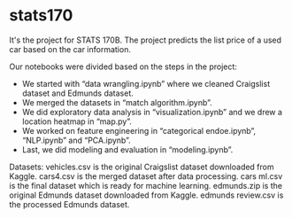 # stats170
It's the project for STATS 170B. The project predicts the list price of a used car based on the car information.

Our notebooks were divided based on the steps in the project:
- We started with “data wrangling.ipynb” where we cleaned Craigslist dataset and Edmunds dataset. 
- We merged the datasets in “match algorithm.ipynb”. 
- We did exploratory data analysis in “visualization.ipynb” and we drew a location heatmap in “map.py”.
- We worked on feature engineering in “categorical endoe.ipynb”, “NLP.ipynb” and “PCA.ipynb”. 
- Last, we did modeling and evaluation in “modeling.ipynb”. 

Datasets:
vehicles.csv is the original Craigslist dataset downloaded from Kaggle. 
cars4.csv is the merged dataset after data processing.
cars ml.csv is the final dataset which is ready for machine learning. 
edmunds.zip is the original Edmunds dataset downloaded from Kaggle.
edmunds review.csv is the processed Edmunds dataset. 
